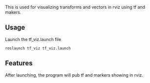 This is used for visualizing transforms and vectors in rviz using tf and makers.

## Usage
Launch the tf_viz.launch file
```
roslaunch tf_viz tf_viz.launch
```

## Features
After launching, the program will pub tf and markers showing in rviz.
